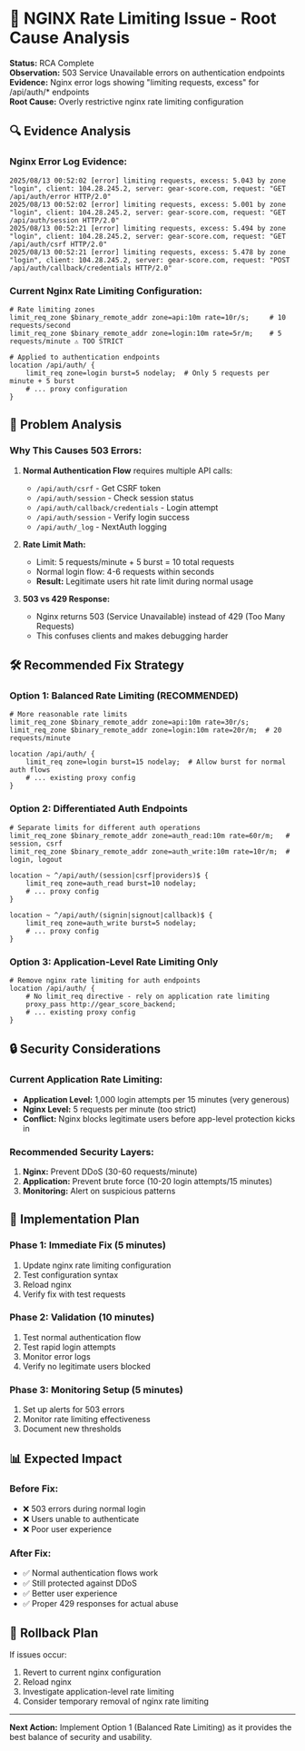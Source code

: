 # 🚨 NGINX Rate Limiting Issue - Root Cause Analysis

**Status:** RCA Complete  
**Observation:** 503 Service Unavailable errors on authentication endpoints  
**Evidence:** Nginx error logs showing "limiting requests, excess" for /api/auth/* endpoints  
**Root Cause:** Overly restrictive nginx rate limiting configuration  

## 🔍 Evidence Analysis

### Nginx Error Log Evidence:
```
2025/08/13 00:52:02 [error] limiting requests, excess: 5.043 by zone "login", client: 104.28.245.2, server: gear-score.com, request: "GET /api/auth/error HTTP/2.0"
2025/08/13 00:52:02 [error] limiting requests, excess: 5.001 by zone "login", client: 104.28.245.2, server: gear-score.com, request: "GET /api/auth/session HTTP/2.0"
2025/08/13 00:52:21 [error] limiting requests, excess: 5.494 by zone "login", client: 104.28.245.2, server: gear-score.com, request: "GET /api/auth/csrf HTTP/2.0"
2025/08/13 00:52:21 [error] limiting requests, excess: 5.478 by zone "login", client: 104.28.245.2, server: gear-score.com, request: "POST /api/auth/callback/credentials HTTP/2.0"
```

### Current Nginx Rate Limiting Configuration:
```nginx
# Rate limiting zones
limit_req_zone $binary_remote_addr zone=api:10m rate=10r/s;     # 10 requests/second
limit_req_zone $binary_remote_addr zone=login:10m rate=5r/m;    # 5 requests/minute ⚠️ TOO STRICT

# Applied to authentication endpoints
location /api/auth/ {
    limit_req zone=login burst=5 nodelay;  # Only 5 requests per minute + 5 burst
    # ... proxy configuration
}
```

## 🎯 Problem Analysis

### Why This Causes 503 Errors:
1. **Normal Authentication Flow** requires multiple API calls:
   - `/api/auth/csrf` - Get CSRF token
   - `/api/auth/session` - Check session status
   - `/api/auth/callback/credentials` - Login attempt
   - `/api/auth/session` - Verify login success
   - `/api/auth/_log` - NextAuth logging

2. **Rate Limit Math:**
   - Limit: 5 requests/minute + 5 burst = 10 total requests
   - Normal login flow: 4-6 requests within seconds
   - **Result:** Legitimate users hit rate limit during normal usage

3. **503 vs 429 Response:**
   - Nginx returns 503 (Service Unavailable) instead of 429 (Too Many Requests)
   - This confuses clients and makes debugging harder

## 🛠️ Recommended Fix Strategy

### Option 1: Balanced Rate Limiting (RECOMMENDED)
```nginx
# More reasonable rate limits
limit_req_zone $binary_remote_addr zone=api:10m rate=30r/s;
limit_req_zone $binary_remote_addr zone=login:10m rate=20r/m;  # 20 requests/minute

location /api/auth/ {
    limit_req zone=login burst=15 nodelay;  # Allow burst for normal auth flows
    # ... existing proxy config
}
```

### Option 2: Differentiated Auth Endpoints
```nginx
# Separate limits for different auth operations
limit_req_zone $binary_remote_addr zone=auth_read:10m rate=60r/m;   # session, csrf
limit_req_zone $binary_remote_addr zone=auth_write:10m rate=10r/m;  # login, logout

location ~ ^/api/auth/(session|csrf|providers)$ {
    limit_req zone=auth_read burst=10 nodelay;
    # ... proxy config
}

location ~ ^/api/auth/(signin|signout|callback)$ {
    limit_req zone=auth_write burst=5 nodelay;
    # ... proxy config
}
```

### Option 3: Application-Level Rate Limiting Only
```nginx
# Remove nginx rate limiting for auth endpoints
location /api/auth/ {
    # No limit_req directive - rely on application rate limiting
    proxy_pass http://gear_score_backend;
    # ... existing proxy config
}
```

## 🔒 Security Considerations

### Current Application Rate Limiting:
- **Application Level:** 1,000 login attempts per 15 minutes (very generous)
- **Nginx Level:** 5 requests per minute (too strict)
- **Conflict:** Nginx blocks legitimate users before app-level protection kicks in

### Recommended Security Layers:
1. **Nginx:** Prevent DDoS (30-60 requests/minute)
2. **Application:** Prevent brute force (10-20 login attempts/15 minutes)
3. **Monitoring:** Alert on suspicious patterns

## 🚀 Implementation Plan

### Phase 1: Immediate Fix (5 minutes)
1. Update nginx rate limiting configuration
2. Test configuration syntax
3. Reload nginx
4. Verify fix with test requests

### Phase 2: Validation (10 minutes)
1. Test normal authentication flow
2. Test rapid login attempts
3. Monitor error logs
4. Verify no legitimate users blocked

### Phase 3: Monitoring Setup (5 minutes)
1. Set up alerts for 503 errors
2. Monitor rate limiting effectiveness
3. Document new thresholds

## 📊 Expected Impact

### Before Fix:
- ❌ 503 errors during normal login
- ❌ Users unable to authenticate
- ❌ Poor user experience

### After Fix:
- ✅ Normal authentication flows work
- ✅ Still protected against DDoS
- ✅ Better user experience
- ✅ Proper 429 responses for actual abuse

## 🔄 Rollback Plan

If issues occur:
1. Revert to current nginx configuration
2. Reload nginx
3. Investigate application-level rate limiting
4. Consider temporary removal of nginx rate limiting

---

**Next Action:** Implement Option 1 (Balanced Rate Limiting) as it provides the best balance of security and usability.